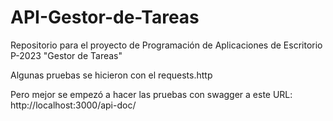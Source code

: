 # API-Gestor-de-Tareas
Repositorio para el proyecto de Programación de Aplicaciones de Escritorio P-2023 "Gestor de Tareas"

Algunas pruebas se hicieron con el requests.http

Pero mejor se empezó a hacer las pruebas con swagger a este URL: http://localhost:3000/api-doc/
